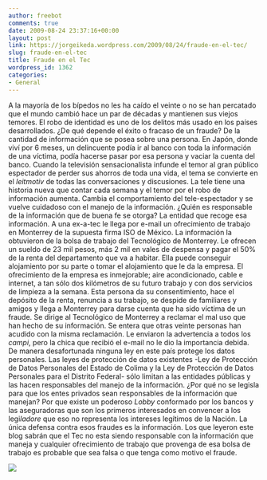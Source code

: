 ```yaml
---
author: freebot
comments: true
date: 2009-08-24 23:37:16+00:00
layout: post
link: https://jorgeikeda.wordpress.com/2009/08/24/fraude-en-el-tec/
slug: fraude-en-el-tec
title: Fraude en el Tec
wordpress_id: 1362
categories:
- General
---
```


A la mayoría de los bípedos no les ha caído el veinte o no se han percatado que el mundo cambió hace un par de décadas y mantienen sus viejos temores. El robo de identidad es uno de los delitos más usado en los países desarrollados. ¿De qué depende el éxito o fracaso de un fraude? De la cantidad de información que se posea sobre una persona.
En Japón, donde viví por 6 meses, un delincuente podía ir al banco con toda la información de una víctima,  podía hacerse pasar por esa persona y vaciar la cuenta del banco. Cuando la televisión sensacionalista infunde el temor al gran público espectador de perder sus ahorros de toda una vida, el tema se convierte en el _leitmotiv_ de todas las conversaciones y discusiones. La tele tiene una historia nueva que contar cada semana y el temor por el robo de información aumenta. Cambia el comportamiento del tele-espectador y se vuelve cuidadoso con el manejo de la información.
¿Quién es responsable de la información que de buena fe se otorga? La entidad que recoge esa información. A una ex-a-tec le llega por e-mail un ofrecimiento de trabajo en Monterrey de la supuesta firma ISO de México. La información la obtuvieron de la bolsa de trabajo del Tecnológico de Monterrey. Le ofrecen un sueldo de 23 mil pesos, más 2 mil en vales de despensa y pagar el 50% de la renta del departamento que va a habitar. Ella puede conseguir alojamiento por su parte o tomar el alojamiento que le da la empresa. El ofrecimiento de la empresa es inmejorable; aire acondicionado, cable e internet, a tan sólo dos kilómetros de su futuro trabajo y con dos servicios de limpieza a la semana.
Esta persona da su consentimiento, hace el depósito de la renta, renuncia a su trabajo, se despide de familiares y amigos y llega a Monterrey para darse cuenta que ha sido víctima de un fraude. Se dirige al Tecnológico de Monterrey a reclamar el mal uso que han hecho de su información. Se entera que otras veinte personas han acudido con la misma reclamación. Le enviaron la advertencia a todos los _campi_, pero la chica que recibió el e-mail no le dio la importancia debida. De manera desafortunada ninguna ley en este país protege los datos personales.
Las leyes de protección de datos existentes -Ley de Protección de Datos Personales del Estado de Colima y la Ley de Protección de Datos Personales para el Distrito Federal- sólo limitan a las entidades públicas y las hacen responsables del manejo de la información. ¿Por qué no se legisla para que los entes privados sean responsables de la información que manejan? Por que existe un poderoso _Lobby_ conformado por los bancos y las aseguradoras que son los primeros interesados en convencer a los legi$ladore$ que eso no representa los intereses legítimos de la Nación.
La única defensa contra esos fraudes es la información. Los que leyeron este blog sabrán que el Tec no esta siendo responsable con la información que maneja y cualquier ofrecimiento de trabajo que provenga de esa bolsa de trabajo es probable que sea falsa o que tenga como motivo el fraude.

[![](https://jorgeikeda.files.wordpress.com/2009/08/ddbdb-twitter-2.jpg)](http://www.dosisdiarias.com/2009/08/2009-08-21.html)
